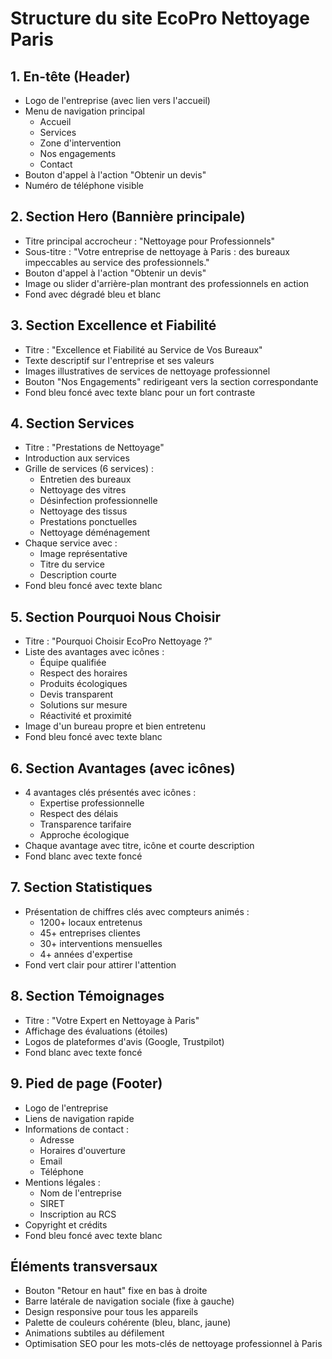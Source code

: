 # Structure du site EcoPro Nettoyage Paris

## 1. En-tête (Header)
- Logo de l'entreprise (avec lien vers l'accueil)
- Menu de navigation principal
  - Accueil
  - Services
  - Zone d'intervention
  - Nos engagements
  - Contact
- Bouton d'appel à l'action "Obtenir un devis"
- Numéro de téléphone visible

## 2. Section Hero (Bannière principale)
- Titre principal accrocheur : "Nettoyage pour Professionnels"
- Sous-titre : "Votre entreprise de nettoyage à Paris : des bureaux impeccables au service des professionnels."
- Bouton d'appel à l'action "Obtenir un devis"
- Image ou slider d'arrière-plan montrant des professionnels en action
- Fond avec dégradé bleu et blanc

## 3. Section Excellence et Fiabilité
- Titre : "Excellence et Fiabilité au Service de Vos Bureaux"
- Texte descriptif sur l'entreprise et ses valeurs
- Images illustratives de services de nettoyage professionnel
- Bouton "Nos Engagements" redirigeant vers la section correspondante
- Fond bleu foncé avec texte blanc pour un fort contraste

## 4. Section Services
- Titre : "Prestations de Nettoyage"
- Introduction aux services
- Grille de services (6 services) :
  - Entretien des bureaux
  - Nettoyage des vitres
  - Désinfection professionnelle
  - Nettoyage des tissus
  - Prestations ponctuelles
  - Nettoyage déménagement
- Chaque service avec :
  - Image représentative
  - Titre du service
  - Description courte
- Fond bleu foncé avec texte blanc

## 5. Section Pourquoi Nous Choisir
- Titre : "Pourquoi Choisir EcoPro Nettoyage ?"
- Liste des avantages avec icônes :
  - Équipe qualifiée
  - Respect des horaires
  - Produits écologiques
  - Devis transparent
  - Solutions sur mesure
  - Réactivité et proximité
- Image d'un bureau propre et bien entretenu
- Fond bleu foncé avec texte blanc

## 6. Section Avantages (avec icônes)
- 4 avantages clés présentés avec icônes :
  - Expertise professionnelle
  - Respect des délais
  - Transparence tarifaire
  - Approche écologique
- Chaque avantage avec titre, icône et courte description
- Fond blanc avec texte foncé

## 7. Section Statistiques
- Présentation de chiffres clés avec compteurs animés :
  - 1200+ locaux entretenus
  - 45+ entreprises clientes
  - 30+ interventions mensuelles
  - 4+ années d'expertise
- Fond vert clair pour attirer l'attention

## 8. Section Témoignages
- Titre : "Votre Expert en Nettoyage à Paris"
- Affichage des évaluations (étoiles)
- Logos de plateformes d'avis (Google, Trustpilot)
- Fond blanc avec texte foncé

## 9. Pied de page (Footer)
- Logo de l'entreprise
- Liens de navigation rapide
- Informations de contact :
  - Adresse
  - Horaires d'ouverture
  - Email
  - Téléphone
- Mentions légales :
  - Nom de l'entreprise
  - SIRET
  - Inscription au RCS
- Copyright et crédits
- Fond bleu foncé avec texte blanc

## Éléments transversaux
- Bouton "Retour en haut" fixe en bas à droite
- Barre latérale de navigation sociale (fixe à gauche)
- Design responsive pour tous les appareils
- Palette de couleurs cohérente (bleu, blanc, jaune)
- Animations subtiles au défilement
- Optimisation SEO pour les mots-clés de nettoyage professionnel à Paris

